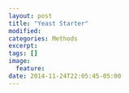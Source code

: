 ```yaml
---
layout: post
title: "Yeast Starter"
modified:
categories: Methods
excerpt:
tags: []
image:
  feature:
date: 2014-11-24T22:05:45-05:00
---
```


